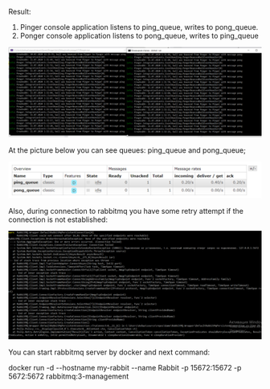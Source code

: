 Result:
1. Pinger console application listens to ping_queue, writes to pong_queue.
2. Ponger console application listens to pong_queue, writes to ping_queue

![picture](images/PingerPonger.png)

At the picture below you can see queues: ping_queue and pong_queue;

![picture](images/queues.png)

Also, during connection to rabbitmq you have some retry attempt if the connection is not established:

![picture](images/polly.png)

You can start rabbitmq server by docker and next command:

docker run -d --hostname my-rabbit --name Rabbit -p 15672:15672 -p 5672:5672 rabbitmq:3-management